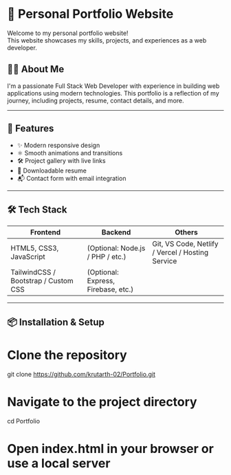 # 💼 Personal Portfolio Website

Welcome to my personal portfolio website!  
This website showcases my skills, projects, and experiences as a web developer.

## 🧑‍💻 About Me

I'm a passionate Full Stack Web Developer with experience in building web applications using modern technologies. This portfolio is a reflection of my journey, including projects, resume, contact details, and more.

---

## 📁 Features

- ✨ Modern responsive design
- ⚛️ Smooth animations and transitions
- 🛠️ Project gallery with live links
- 📄 Downloadable resume
- 📬 Contact form with email integration

---

## 🛠 Tech Stack

| Frontend | Backend | Others |
|----------|---------|--------|
| HTML5, CSS3, JavaScript | (Optional: Node.js / PHP / etc.) | Git, VS Code, Netlify / Vercel / Hosting Service |
| TailwindCSS / Bootstrap / Custom CSS | (Optional: Express, Firebase, etc.) | |

---

## 📦 Installation & Setup

# Clone the repository
git clone https://github.com/krutarth-02/Portfolio.git

# Navigate to the project directory
cd Portfolio

# Open index.html in your browser or use a local server
